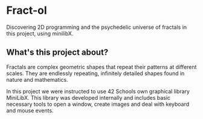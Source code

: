 # Fract-ol
Discovering 2D programming and the psychedelic universe of fractals in this project, using minilibX.

## What's this project about?
Fractals are complex geometric shapes that repeat their patterns at different scales. They are endlessly repeating, infinitely detailed shapes found in nature and mathematics.

In this project we were instructed to use 42 Schools own graphical library MiniLibX. This library was developed internally and includes basic necessary tools to open a window, create images and deal with keyboard and mouse events.


